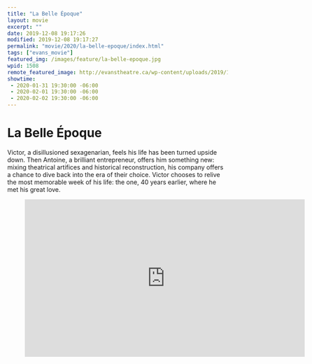 ```yaml
---
title: "La Belle Époque"
layout: movie
excerpt: ""
date: 2019-12-08 19:17:26
modified: 2019-12-08 19:17:27
permalink: "movie/2020/la-belle-epoque/index.html"
tags: ["evans_movie"]
featured_img: /images/feature/la-belle-epoque.jpg
wpid: 1508
remote_featured_image: http://evanstheatre.ca/wp-content/uploads/2019/12/la-belle-epoque.jpg
showtime: 
 - 2020-01-31 19:30:00 -06:00
 - 2020-02-01 19:30:00 -06:00
 - 2020-02-02 19:30:00 -06:00
---
```


# La Belle Époque

Victor, a disillusioned sexagenarian, feels his life has been turned upside down. Then Antoine, a brilliant entrepreneur, offers him something new: mixing theatrical artifices and historical reconstruction, his company offers a chance to dive back into the era of their choice. Victor chooses to relive the most memorable week of his life: the one, 40 years earlier, where he met his great love.

<figure class="wp-block-embed-youtube wp-block-embed is-type-video is-provider-youtube wp-embed-aspect-16-9 wp-has-aspect-ratio"><div class="wp-block-embed__wrapper"><span class="embed-youtube" style="text-align:center; display: block;"><iframe allowfullscreen="true" class="youtube-player" height="360" loading="lazy" sandbox="allow-scripts allow-same-origin allow-popups allow-presentation" src="https://www.youtube.com/embed/tukMRXkjhlM?version=3&rel=1&showsearch=0&showinfo=1&iv_load_policy=1&fs=1&hl=en-US&autohide=2&wmode=transparent" style="border:0;" width="640"></iframe></span></div></figure>